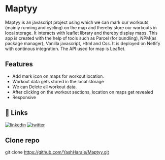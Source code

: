 
# Maptyy

Maptyy is an javascript project using which we can mark our workouts (mainly running and cycling) on the map and thereby store our workouts in local storage.
It interacts with leaflet library and thereby display maps.
This app is created with the help of tools such as Parcel (for bundling), NPM(as package manager), Vanilla javascript, Html and Css.
It is deployed on Netlify with continous integration.
The API used for map is Leaflet.



## Features

- Add mark icon on maps for workout location.
- Workout data gets stored in the local storage
- We can Delete all workout data.
- After clicking on the workout sections, location on maps get revealed
- Responsive



## 🔗 Links
[![linkedin](https://img.shields.io/badge/linkedin-0A66C2?style=for-the-badge&logo=linkedin&logoColor=white)](https://www.linkedin.com/in/yash-harale-4369a922a/)
[![twitter](https://img.shields.io/badge/twitter-1DA1F2?style=for-the-badge&logo=twitter&logoColor=white)](https://twitter.com/yash3321)


## Clone repo
git clone https://github.com/YashHarale/Maptyy.git
